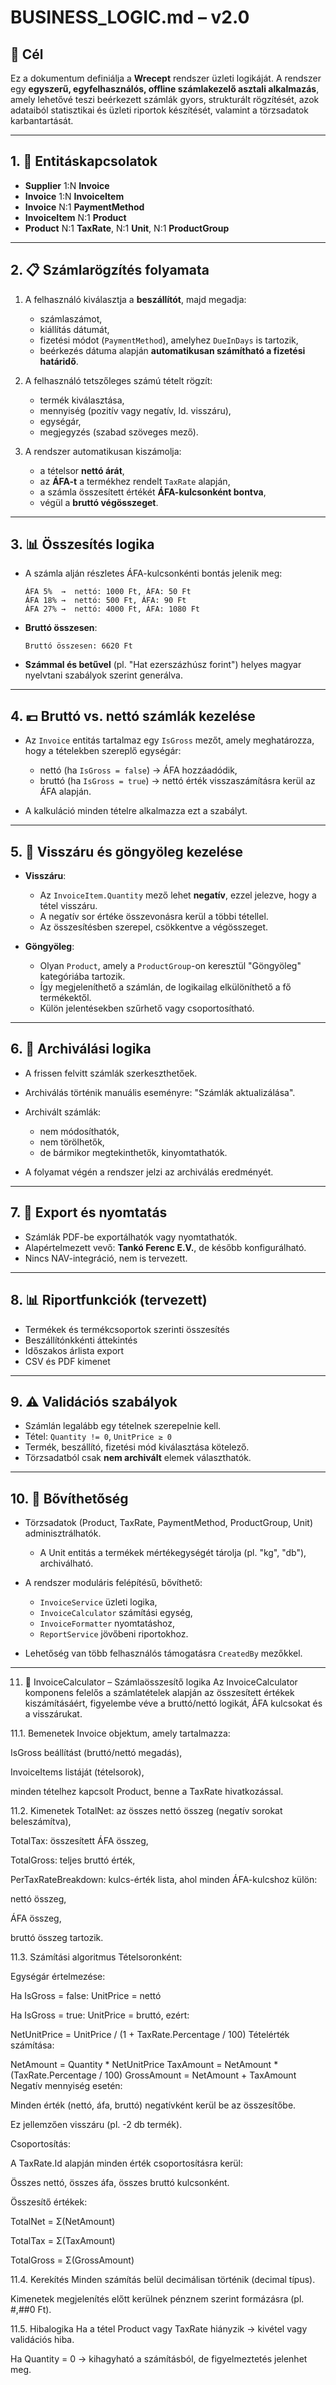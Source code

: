 # BUSINESS\_LOGIC.md – v2.0

## 📍 Cél

Ez a dokumentum definiálja a **Wrecept** rendszer üzleti logikáját. A rendszer egy **egyszerű, egyfelhasználós, offline számlakezelő asztali alkalmazás**, amely lehetővé teszi beérkezett számlák gyors, strukturált rögzítését, azok adataiból statisztikai és üzleti riportok készítését, valamint a törzsadatok karbantartását.

---

## 1. 🔗 Entitáskapcsolatok

* **Supplier** 1\:N **Invoice**
* **Invoice** 1\:N **InvoiceItem**
* **Invoice** N:1 **PaymentMethod**
* **InvoiceItem** N:1 **Product**
* **Product** N:1 **TaxRate**, N:1 **Unit**, N:1 **ProductGroup**

---

## 2. 📋 Számlarögzítés folyamata

1. A felhasználó kiválasztja a **beszállítót**, majd megadja:

   * számlaszámot,
   * kiállítás dátumát,
   * fizetési módot (`PaymentMethod`), amelyhez `DueInDays` is tartozik,
   * beérkezés dátuma alapján **automatikusan számítható a fizetési határidő**.

2. A felhasználó tetszőleges számú tételt rögzít:

   * termék kiválasztása,
   * mennyiség (pozitív vagy negatív, ld. visszáru),
   * egységár,
   * megjegyzés (szabad szöveges mező).

3. A rendszer automatikusan kiszámolja:

   * a tételsor **nettó árát**,
   * az **ÁFA-t** a termékhez rendelt `TaxRate` alapján,
   * a számla összesített értékét **ÁFA-kulcsonként bontva**,
   * végül a **bruttó végösszeget**.

---

## 3. 📊 Összesítés logika

* A számla alján részletes ÁFA-kulcsonkénti bontás jelenik meg:

  ```
  ÁFA 5%  →  nettó: 1000 Ft, ÁFA: 50 Ft
  ÁFA 18% →  nettó: 500 Ft, ÁFA: 90 Ft
  ÁFA 27% →  nettó: 4000 Ft, ÁFA: 1080 Ft
  ```

* **Bruttó összesen**:

  ```
  Bruttó összesen: 6620 Ft
  ```

* **Számmal és betűvel** (pl. "Hat ezerszázhúsz forint") helyes magyar nyelvtani szabályok szerint generálva.

---

## 4. 💶 Bruttó vs. nettó számlák kezelése

* Az `Invoice` entitás tartalmaz egy `IsGross` mezőt, amely meghatározza, hogy a tételekben szereplő egységár:

  * nettó (ha `IsGross = false`) → ÁFA hozzáadódik,
  * bruttó (ha `IsGross = true`) → nettó érték visszaszámításra kerül az ÁFA alapján.

* A kalkuláció minden tételre alkalmazza ezt a szabályt.

---

## 5. 🚚 Visszáru és göngyöleg kezelése

* **Visszáru**:

  * Az `InvoiceItem.Quantity` mező lehet **negatív**, ezzel jelezve, hogy a tétel visszáru.
  * A negatív sor értéke összevonásra kerül a többi tétellel.
  * Az összesítésben szerepel, csökkentve a végösszeget.

* **Göngyöleg**:

  * Olyan `Product`, amely a `ProductGroup`-on keresztül "Göngyöleg" kategóriába tartozik.
  * Így megjeleníthető a számlán, de logikailag elkülöníthető a fő termékektől.
  * Külön jelentésekben szűrhető vagy csoportosítható.

---

## 6. 🚫 Archiválási logika

* A frissen felvitt számlák szerkeszthetőek.
* Archiválás történik manuális eseményre: "Számlák aktualizálása".
* Archivált számlák:

  * nem módosíthatók,
  * nem törölhetők,
  * de bármikor megtekinthetők, kinyomtathatók.
* A folyamat végén a rendszer jelzi az archiválás eredményét.

---

## 7. 💾 Export és nyomtatás

* Számlák PDF-be exportálhatók vagy nyomtathatók.
* Alapértelmezett vevő: **Tankó Ferenc E.V.**, de később konfigurálható.
* Nincs NAV-integráció, nem is tervezett.

---

## 8. 📊 Riportfunkciók (tervezett)

* Termékek és termékcsoportok szerinti összesítés
* Beszállítónkkénti áttekintés
* Időszakos árlista export
* CSV és PDF kimenet

---

## 9. ⚠️ Validációs szabályok

* Számlán legalább egy tételnek szerepelnie kell.
* Tétel: `Quantity != 0`, `UnitPrice ≥ 0`
* Termék, beszállító, fizetési mód kiválasztása kötelező.
* Törzsadatból csak **nem archivált** elemek választhatók.

---

## 10. 🔐 Bővíthetőség

* Törzsadatok (Product, TaxRate, PaymentMethod, ProductGroup, Unit) adminisztrálhatók.
  * A Unit entitás a termékek mértékegységét tárolja (pl. "kg", "db"), archiválható.
* A rendszer moduláris felépítésű, bővíthető:

  * `InvoiceService` üzleti logika,
  * `InvoiceCalculator` számítási egység,
  * `InvoiceFormatter` nyomtatáshoz,
  * `ReportService` jövőbeni riportokhoz.
* Lehetőség van több felhasználós támogatásra `CreatedBy` mezőkkel.

---

11. 🧮 InvoiceCalculator – Számlaösszesítő logika
Az InvoiceCalculator komponens felelős a számlatételek alapján az összesített értékek kiszámításáért, figyelembe véve a bruttó/nettó logikát, ÁFA kulcsokat és a visszárukat.

11.1. Bemenetek
Invoice objektum, amely tartalmazza:

IsGross beállítást (bruttó/nettó megadás),

InvoiceItems listáját (tételsorok),

minden tételhez kapcsolt Product, benne a TaxRate hivatkozással.

11.2. Kimenetek
TotalNet: az összes nettó összeg (negatív sorokat beleszámítva),

TotalTax: összesített ÁFA összeg,

TotalGross: teljes bruttó érték,

PerTaxRateBreakdown: kulcs-érték lista, ahol minden ÁFA-kulcshoz külön:

nettó összeg,

ÁFA összeg,

bruttó összeg tartozik.

11.3. Számítási algoritmus
Tételsoronként:

Egységár értelmezése:

Ha IsGross = false: UnitPrice = nettó

Ha IsGross = true: UnitPrice = bruttó, ezért:


NetUnitPrice = UnitPrice / (1 + TaxRate.Percentage / 100)
Tételérték számítása:


NetAmount = Quantity * NetUnitPrice
TaxAmount = NetAmount * (TaxRate.Percentage / 100)
GrossAmount = NetAmount + TaxAmount
Negatív mennyiség esetén:

Minden érték (nettó, áfa, bruttó) negatívként kerül be az összesítőbe.

Ez jellemzően visszáru (pl. -2 db termék).

Csoportosítás:

A TaxRate.Id alapján minden érték csoportosításra kerül:

Összes nettó, összes áfa, összes bruttó kulcsonként.

Összesítő értékek:

TotalNet = Σ(NetAmount)

TotalTax = Σ(TaxAmount)

TotalGross = Σ(GrossAmount)

11.4. Kerekítés
Minden számítás belül decimálisan történik (decimal típus).

Kimenetek megjelenítés előtt kerülnek pénznem szerint formázásra (pl. #,##0 Ft).

11.5. Hibalogika
Ha a tétel Product vagy TaxRate hiányzik → kivétel vagy validációs hiba.

Ha Quantity = 0 → kihagyható a számításból, de figyelmeztetés jelenhet meg.

